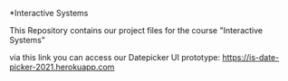 *Interactive Systems

This Repository contains our project files for the course "Interactive Systems"

via this link you can access our Datepicker UI prototype: https://is-date-picker-2021.herokuapp.com
